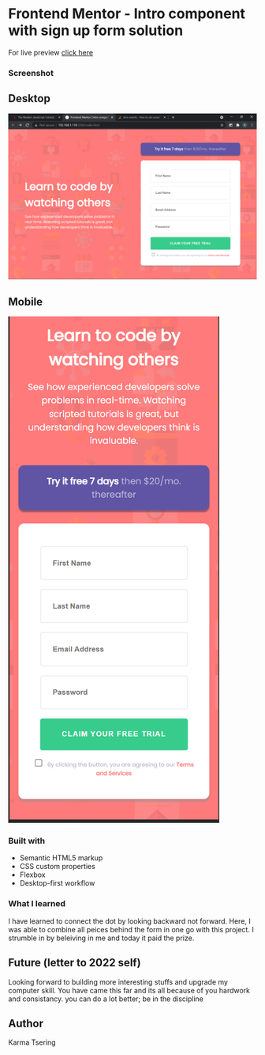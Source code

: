 # Frontend Mentor - Intro component with sign up form solution

For live preview [click here](https://kar-cee.github.io/intro-component-with-signup-form-master/)

### Screenshot

## Desktop
![Desktop Preview](./images/desktop.png)

## Mobile
![Moblie Preview](./images/mobile.png)

### Built with

- Semantic HTML5 markup
- CSS custom properties
- Flexbox
- Desktop-first workflow


### What I learned
I have learned to connect the dot by looking backward not forward.
Here, I was able to combine all peices behind the form in one go  with this project.
I strumble in by beleiving in me and today it paid the prize.

## Future (letter to 2022 self)
Looking forward to building more interesting stuffs and upgrade my computer skill. You have came this far and its all because of you hardwork and consistancy. you can do a lot better; be in the discipline

## Author
Karma Tsering
